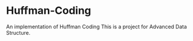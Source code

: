 # Huffman-Coding
An implementation of Huffman Coding
This is a project for Advanced Data Structure.
